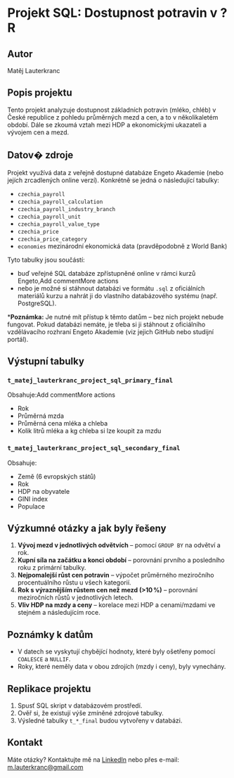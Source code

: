 # Projekt SQL: Dostupnost potravin v ?R

## Autor
Matěj Lauterkranc

## Popis projektu
Tento projekt analyzuje dostupnost základních potravin (mléko, chléb) v České republice z pohledu průměrných mezd a cen, a to v několikaletém období. Dále se zkoumá vztah mezi HDP a ekonomickými ukazateli a vývojem cen a mezd.

## Datov� zdroje

Projekt využívá data z veřejně dostupné databáze Engeto Akademie (nebo jejích zrcadlených online verzí). Konkrétně se jedná o následující tabulky:

- `czechia_payroll`
- `czechia_payroll_calculation`
- `czechia_payroll_industry_branch`
- `czechia_payroll_unit`
- `czechia_payroll_value_type`
- `czechia_price`
- `czechia_price_category`
- `economies` mezinárodní ekonomická data (pravděpodobně z World Bank)

Tyto tabulky jsou součástí:
- buď veřejné SQL databáze zpřístupněné online v rámci kurzů Engeto,Add commentMore actions
- nebo je možné si stáhnout databázi ve formátu `.sql` z oficiálních materiálů kurzu a nahrát ji do vlastního databázového systému (např. PostgreSQL).

***Poznámka:** Je nutné mít přístup k těmto datům – bez nich projekt nebude fungovat. Pokud databázi nemáte, je třeba si ji stáhnout z oficiálního vzdělávacího rozhraní Engeto Akademie (viz jejich GitHub nebo studijní portál).

## Výstupní tabulky

### `t_matej_lauterkranc_project_sql_primary_final`
Obsahuje:Add commentMore actions
- Rok
- Průměrná mzda
- Průměrná cena mléka a chleba
- Kolik litrů mléka a kg chleba si lze koupit za mzdu

### `t_matej_lauterkranc_project_sql_secondary_final`
Obsahuje:
- Země (6 evropských států)
- Rok
- HDP na obyvatele
- GINI index
- Populace

## Výzkumné otázky a jak byly řešeny
1. **Vývoj mezd v jednotlivých odvětvích** – pomocí `GROUP BY` na odvětví a rok.
2. **Kupní síla na začátku a konci období** – porovnání prvního a posledního roku z primární tabulky.
3. **Nejpomalejší růst cen potravin** – výpočet průměrného meziročního procentuálního růstu u všech kategorií.
4. **Rok s výraznějším růstem cen než mezd (>10 %)** – porovnání meziročních růstů v jednotlivých letech.
5. **Vliv HDP na mzdy a ceny** – korelace mezi HDP a cenami/mzdami ve stejném a následujícím roce.

## Poznámky k datům
- V datech se vyskytují chybějící hodnoty, které byly ošetřeny pomocí `COALESCE` a `NULLIF`.
- Roky, které neměly data v obou zdrojích (mzdy i ceny), byly vynechány.

## Replikace projektu
1. Spusť SQL skript v databázovém prostředí.
2. Ověř si, že existují výše zmíněné zdrojové tabulky.
3. Výsledné tabulky `t_*_final` budou vytvořeny v databázi.


## Kontakt
Máte otázky? Kontaktujte mě na [LinkedIn](https://www.linkedin.com/in/mat%C4%9Bj-lauterkranc-8a9b7a228/) nebo přes e-mail: m.lauterkranc@gmail.com  